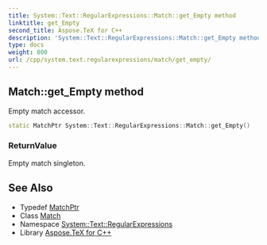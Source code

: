 ```yaml
---
title: System::Text::RegularExpressions::Match::get_Empty method
linktitle: get_Empty
second_title: Aspose.TeX for C++
description: 'System::Text::RegularExpressions::Match::get_Empty method. Empty match accessor in C++.'
type: docs
weight: 800
url: /cpp/system.text.regularexpressions/match/get_empty/
---
```

## Match::get_Empty method


Empty match accessor.

```cpp
static MatchPtr System::Text::RegularExpressions::Match::get_Empty()
```


### ReturnValue

Empty match singleton.

## See Also

* Typedef [MatchPtr](../../matchptr/)
* Class [Match](../)
* Namespace [System::Text::RegularExpressions](../../)
* Library [Aspose.TeX for C++](../../../)
